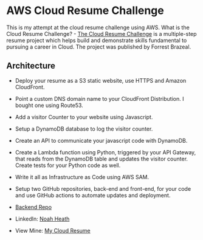# AWS Cloud Resume Challenge

This is my attempt at the cloud resume challenge using AWS.
What is the Cloud Resume Challenge? - [The Cloud Resume Challenge](https://cloudresumechallenge.dev/) is a multiple-step resume project which helps build and demonstrate skills fundamental to pursuing a career in Cloud. The project was published by Forrest Brazeal.

## Architecture

- Deploy your resume as a S3 static website, use HTTPS and Amazon CloudFront.
- Point a custom DNS domain name to your CloudFront Distribution. I bought one using Route53.
- Add a visitor Counter to your website using Javascript.
- Setup a DynamoDB database to log the visitor counter.
- Create an API to communicate your javascript code with DynamoDB.
- Create a Lambda function using Python, triggered by your API Gateway, that reads from the DynamoDB table and updates the visitor counter. Create tests for your Python code as well.
- Write it all as Infrastructure as Code using AWS SAM.
- Setup two GitHub repositories, back-end and front-end, for your code and use GitHub actions to automate updates and deployment.

- [Backend Repo](https://github.com/n-e-heath/aws-cloud-resume-challenge-backend)

- LinkedIn: [Noah Heath](https://www.linkedin.com/in/neheath/)
- View Mine: [My Cloud Resume](https://resume.ne-heath.com/)


  
